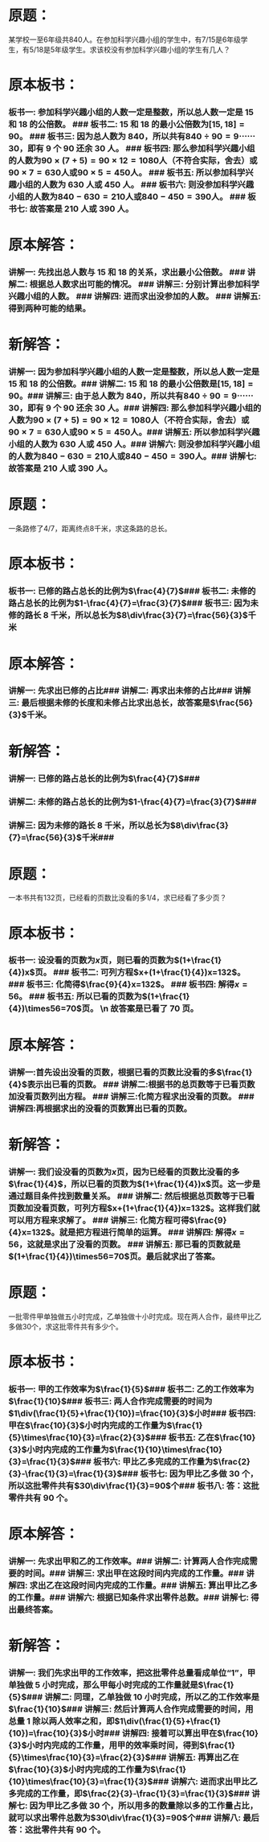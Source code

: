 # 原题：
某学校一至6年级共840人。在参加科学兴趣小组的学生中，有7/15是6年级学生，有5/18是5年级学生。求该校没有参加科学兴趣小组的学生有几人？

# 原本板书：
### 板书一: 参加科学兴趣小组的人数一定是整数，所以总人数一定是 15 和 18 的公倍数。 ### 板书二: 15 和 18 的最小公倍数为$[15,18]=90$。 ### 板书三: 因为总人数为 840，所以共有$840\div90=9\cdots\cdots30$，即有 9 个 90 还余 30 人。 ### 板书四: 那么参加科学兴趣小组的人数为$90\times(7+5)=90\times12=1080$人（不符合实际，舍去）或$90\times7=630$人或$90\times5=450$人。 ### 板书五: 所以参加科学兴趣小组的人数为 630 人或 450 人。 ### 板书六: 则没参加科学兴趣小组的人数为$840-630=210$人或$840-450=390$人。 ### 板书七: 故答案是 210 人或 390 人。 

# 原本解答：
### 讲解一: 先找出总人数与 15 和 18 的关系，求出最小公倍数。 ### 讲解二: 根据总人数求出可能的情况。 ### 讲解三: 分别计算出参加科学兴趣小组的人数。 ### 讲解四: 进而求出没参加的人数。 ### 讲解五: 得到两种可能的结果。

# 新解答：
### 讲解一: 因为参加科学兴趣小组的人数一定是整数，所以总人数一定是 15 和 18 的公倍数。### 讲解二: 15 和 18 的最小公倍数是$[15,18]=90$。### 讲解三: 由于总人数为 840，所以共有$840\div90=9\cdots\cdots30$，即有 9 个 90 还余 30 人。### 讲解四: 那么参加科学兴趣小组的人数为$90\times(7+5)=90\times12=1080$人（不符合实际，舍去）或$90\times7=630$人或$90\times5=450$人。### 讲解五: 所以参加科学兴趣小组的人数为 630 人或 450 人。### 讲解六: 则没参加科学兴趣小组的人数为$840-630=210$人或$840-450=390$人。### 讲解七: 故答案是 210 人或 390 人。 

# 原题：
一条路修了4/7，距离终点8千米，求这条路的总长。

# 原本板书：
### 板书一: 已修的路占总长的比例为$\frac{4}{7}$### 板书二: 未修的路占总长的比例为$1-\frac{4}{7}=\frac{3}{7}$### 板书三: 因为未修的路长 8 千米，所以总长为$8\div\frac{3}{7}=\frac{56}{3}$千米

# 原本解答：
### 讲解一: 先求出已修的占比### 讲解二: 再求出未修的占比### 讲解三: 最后根据未修的长度和未修占比求出总长，故答案是$\frac{56}{3}$千米。

# 新解答：
### 讲解一: 已修的路占总长的比例为$\frac{4}{7}$### 
### 讲解二: 未修的路占总长的比例为$1-\frac{4}{7}=\frac{3}{7}$### 
### 讲解三: 因为未修的路长 8 千米，所以总长为$8\div\frac{3}{7}=\frac{56}{3}$千米### 

# 原题：
一本书共有132页，已经看的页数比没看的多1/4，求已经看了多少页？

# 原本板书：
### 板书一: 设没看的页数为$x$页，则已看的页数为$(1+\frac{1}{4})x$页。 ### 板书二: 可列方程$x+(1+\frac{1}{4})x=132$。 ### 板书三: 化简得$\frac{9}{4}x=132$。 ### 板书四: 解得$x=56$。 ### 板书五: 所以已看的页数为$(1+\frac{1}{4})\times56=70$页。 \n 故答案是已看了 70 页。 

# 原本解答：
### 讲解一:首先设出没看的页数，根据已看的页数比没看的多$\frac{1}{4}$表示出已看的页数。 ### 讲解二:根据书的总页数等于已看页数加没看页数列出方程。 ### 讲解三:化简方程求出没看的页数。 ### 讲解四:再根据求出的没看的页数算出已看的页数。

# 新解答：
### 讲解一: 我们设没看的页数为$x$页，因为已经看的页数比没看的多$\frac{1}{4}$，所以已看的页数为$(1+\frac{1}{4})x$页。这一步是通过题目条件找到数量关系。 ### 讲解二: 然后根据总页数等于已看页数加没看页数，可列方程$x+(1+\frac{1}{4})x=132$。这样我们就可以用方程来求解了。 ### 讲解三: 化简方程可得$\frac{9}{4}x=132$。就是把方程进行简单的运算。 ### 讲解四: 解得$x=56$，这就是求出了没看的页数。 ### 讲解五: 那已看的页数就是$(1+\frac{1}{4})\times56=70$页。最后就求出了答案。 

# 原题：
一批零件甲单独做五小时完成，乙单独做十小时完成。现在两人合作，最终甲比乙多做30个，求这批零件共有多少个。

# 原本板书：
### 板书一: 甲的工作效率为$\frac{1}{5}$### 板书二: 乙的工作效率为$\frac{1}{10}$### 板书三: 两人合作完成需要的时间为$1\div(\frac{1}{5}+\frac{1}{10})=\frac{10}{3}$小时### 板书四: 甲在$\frac{10}{3}$小时内完成的工作量为$\frac{1}{5}\times\frac{10}{3}=\frac{2}{3}$### 板书五: 乙在$\frac{10}{3}$小时内完成的工作量为$\frac{1}{10}\times\frac{10}{3}=\frac{1}{3}$### 板书六: 甲比乙多完成的工作量为$\frac{2}{3}-\frac{1}{3}=\frac{1}{3}$### 板书七: 因为甲比乙多做 30 个，所以这批零件共有$30\div\frac{1}{3}=90$个### 板书八: 答：这批零件共有 90 个。

# 原本解答：
### 讲解一: 先求出甲和乙的工作效率。### 讲解二: 计算两人合作完成需要的时间。### 讲解三: 求出甲在这段时间内完成的工作量。### 讲解四: 求出乙在这段时间内完成的工作量。### 讲解五: 算出甲比乙多的工作量。### 讲解六: 根据已知条件求出零件总数。### 讲解七: 得出最终答案。

# 新解答：
### 讲解一: 我们先求出甲的工作效率，把这批零件总量看成单位“1”，甲单独做 5 小时完成，那么甲每小时完成的工作量就是$\frac{1}{5}$### 讲解二: 同理，乙单独做 10 小时完成，所以乙的工作效率是$\frac{1}{10}$### 讲解三: 然后计算两人合作完成需要的时间，用总量 1 除以两人效率之和，即$1\div(\frac{1}{5}+\frac{1}{10})=\frac{10}{3}$小时### 讲解四: 接着可以算出甲在$\frac{10}{3}$小时内完成的工作量，用甲的效率乘时间，得到$\frac{1}{5}\times\frac{10}{3}=\frac{2}{3}$### 讲解五: 再算出乙在$\frac{10}{3}$小时内完成的工作量为$\frac{1}{10}\times\frac{10}{3}=\frac{1}{3}$### 讲解六: 进而求出甲比乙多完成的工作量，即$\frac{2}{3}-\frac{1}{3}=\frac{1}{3}$### 讲解七: 因为甲比乙多做 30 个，所以用多的数量除以多的工作量占比，就可以求出零件总数为$30\div\frac{1}{3}=90$个### 讲解八: 最后答：这批零件共有 90 个。

